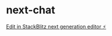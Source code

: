 # next-chat

[Edit in StackBlitz next generation editor ⚡️](https://stackblitz.com/~/github.com/arpitmohapatra/next-chat)